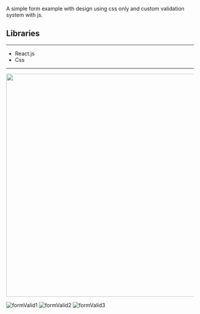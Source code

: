 A simple form example with design using css only and custom validation system with js.

## Libraries

---

- React.js
- Css

---

<img src="https://user-images.githubusercontent.com/97463548/151405422-3913dd8c-2123-4212-849e-d717e0b5d7ae.png" width="700" height="600" />




![formValid1](https://user-images.githubusercontent.com/97463548/151405422-3913dd8c-2123-4212-849e-d717e0b5d7ae.png)
![formValid2](https://user-images.githubusercontent.com/97463548/151405437-3d2b466d-9995-492a-94e7-6a11ec8860ab.png)
![formValid3](https://user-images.githubusercontent.com/97463548/151405446-79d36982-6351-4b3c-acf1-f6eb690f5efa.png)
